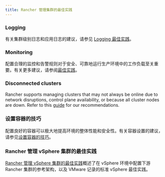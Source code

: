 ```yaml
---
title: Rancher 管理集群的最佳实践
---
```


<head>
  <link rel="canonical" href="https://ranchermanager.docs.rancher.com/zh/reference-guides/best-practices/rancher-managed-clusters"/>
</head>

### Logging

有关集群级别日志和应用日志的建议，请参见 [Logging 最佳实践](logging-best-practices.md)。

### Monitoring

配置合理的监控和告警规则对于安全、可靠地运行生产环境中的工作负载至关重要。有关更多建议，请参阅[最佳实践](monitoring-best-practices.md)。

### Disconnected clusters

Rancher supports managing clusters that may not always be online due to network disruptions, control plane availability, or because all cluster nodes are down. Refer to this [guide](disconnected-clusters.md) for our recommendations.

### 设置容器的技巧

配置良好的容器可以极大地提高环境的整体性能和安全性。有关容器设置的建议，请参见[设置容器的技巧](tips-to-set-up-containers.md)。

### Rancher 管理 vSphere 集群的最佳实践

[Rancher 管理 vSphere 集群的最佳实践](rancher-managed-clusters-in-vsphere.md)概述了在 vSphere 环境中配置下游 Rancher 集群的参考架构，以及 VMware 记录的标准 vSphere 最佳实践。

